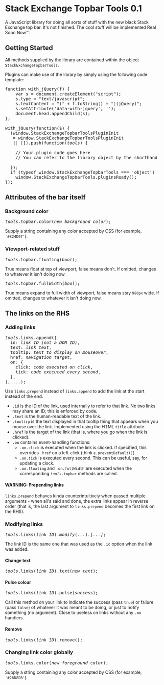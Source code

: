 # Stack Exchange Topbar Tools 0.1

A JavaScript library for doing all sorts of stuff with the new black Stack Exchange top bar. It's not finished. The cool stuff will be implemented Real Soon Now™.

## Getting Started

All methods supplied by the library are contained within the object `StackExchangeTopbarTools`.

Plugins can make use of the library by simply using the following code template:

<pre>
function with_jQuery(f) {
    var s = document.createElement("script");
    s.type = "text/javascript";
    s.textContent = "(" + f.toString() + ")(jQuery)";
    s.setAttribute('data-with-jquery', '');
    document.head.appendChild(s);
};

with_jQuery(function($) {
  (window.StackExchangeTopbarToolsPluginInit
   = window.StackExchangeTopbarToolsPluginInit
   || []).push(function(<i>tools</i>) {
    
    // Your plugin code goes here
    // You can refer to the library object by the shorthand <i>tools</i>
    
  });
  if (typeof window.StackExchangeTopbarTools === 'object')
    window.StackExchangeTopbarTools.pluginsReady();
});
</pre>

## Attributes of the bar itself

### Background color

<pre>
<i>tools</i>.topbar.color(<i>new background color</i>);
</pre>

Supply a string containing any color accepted by CSS (for example, `'#824D07'`).

### Viewport-related stuff

<pre>
<i>tools</i>.topbar.floating(<i>bool</i>);
</pre>

True means float at top of viewport, false means don't. If omitted, changes to whatever it isn't doing now.

<pre>
<i>tools</i>.topbar.fullWidth(<i>bool</i>);
</pre>

True means expand to full width of viewport, false means stay `980px` wide. If omitted, changes to whatever it isn't doing now.

## The links on the RHS

### Adding links

<pre>
<i>tools</i>.links.append({
  id: <i>link ID (not a DOM ID)</i>,
  text: <i>link text</i>,
  tooltip: <i>text to display on mouseover</i>,
  href: <i>navigation target</i>,
  on: {
    click: <i>code executed on click</i>,
    tick: <i>code executed every second</i>,
  },
}, ...);
</pre>

Use `links.prepend` instead of `links.append` to add the link at the start instead of the end.

* `.id` is the ID of the link, used internally to refer to that link. No two links may share an ID; this is enforced by code.
* `.text` is the human-readable text of the link.
* `.tooltip` is the text displayed in that tooltip thing that appears when you mouse over the link. Implemented using the HTML `title` attribute.
* `.href` is the target of the link (that is, where you go when the link is clicked).
* `.on` contains event-handling functions:
    * `.on.click` is executed when the link is clicked. If specified, this overrides `.href` on a left-click (think `e.preventDefault()`).
    * `.on.tick` is executed every second. This can be useful, say, for updating a clock.
    * `.on.floating` and `.on.fullWidth` are executed when the corresponding <code><i>tools</i>.topbar</code> methods are called.

#### WARNING: Prepending links

`links.prepend` behaves kinda counterintuitively when passed multiple arguments - when all's said and done, the extra links appear in reverse order (that is, the last argument to `links.prepend` becomes the first link on the RHS).

### Modifying links

<pre>
<i>tools</i>.links(<i>link ID</i>).<i>modify</i>(<i>...</i>)<i>.[...]</i>;
</pre>

The link ID is the same one that was used as the `.id` option when the link was added.

#### Change text

<pre>
<i>tools</i>.links(<i>link ID</i>).text(<i>new text</i>);
</pre>

#### Pulse colour

<pre>
<i>tools</i>.links(<i>link ID</i>).pulse(<i>success</i>);
</pre>

Call this method on your link to indicate the success (pass `true`) or failure (pass `false`) of whatever it was meant to be doing, or just to notify something (no argument). Close to useless on links without any `.on` handlers.

#### Remove

<pre>
<i>tools</i>.links(<i>link ID</i>).remove();
</pre>

### Changing link color globally

<pre>
<i>tools</i>.links.color(<i>new foreground color</i>);
</pre>

Supply a string containing any color accepted by CSS (for example, `'#26D8D8'`).
